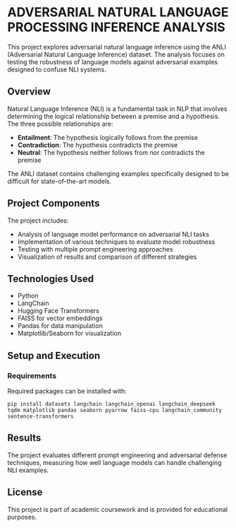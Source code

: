 # ADVERSARIAL NATURAL LANGUAGE PROCESSING INFERENCE ANALYSIS

This project explores adversarial natural language inference using the ANLI (Adversarial Natural Language Inference) dataset. The analysis focuses on testing the robustness of language models against adversarial examples designed to confuse NLI systems.

## Overview

Natural Language Inference (NLI) is a fundamental task in NLP that involves determining the logical relationship between a premise and a hypothesis. The three possible relationships are:
- **Entailment**: The hypothesis logically follows from the premise
- **Contradiction**: The hypothesis contradicts the premise
- **Neutral**: The hypothesis neither follows from nor contradicts the premise

The ANLI dataset contains challenging examples specifically designed to be difficult for state-of-the-art models.

## Project Components

The project includes:
- Analysis of language model performance on adversarial NLI tasks
- Implementation of various techniques to evaluate model robustness
- Testing with multiple prompt engineering approaches
- Visualization of results and comparison of different strategies

## Technologies Used

- Python
- LangChain
- Hugging Face Transformers
- FAISS for vector embeddings
- Pandas for data manipulation
- Matplotlib/Seaborn for visualization

## Setup and Execution

### Requirements
Required packages can be installed with:
```
pip install datasets langchain langchain_openai langchain_deepseek tqdm matplotlib pandas seaborn pyarrow faiss-cpu langchain_community sentence-transformers
```

## Results

The project evaluates different prompt engineering and adversarial defense techniques, measuring how well language models can handle challenging NLI examples.

## License

This project is part of academic coursework and is provided for educational purposes.
